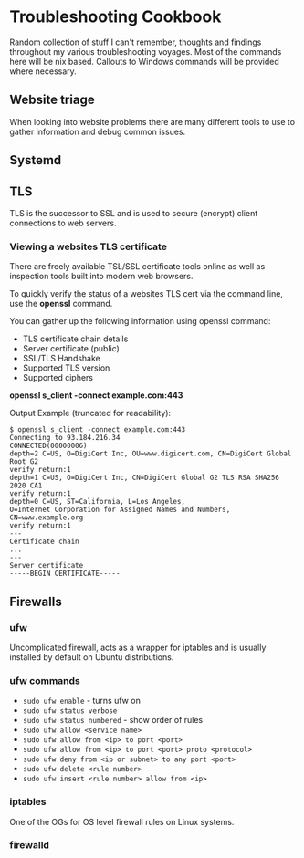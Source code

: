 # **Troubleshooting Cookbook**
Random collection of stuff I can't remember, thoughts and findings throughout my various troubleshooting voyages. Most of the commands here will be nix based. Callouts to Windows commands will be provided where necessary.

## Website triage
<p>When looking into website problems there are many different tools to use to gather information and debug common issues.</p>

## Systemd

## TLS
<p>TLS is the successor to SSL and is used to secure (encrypt) client connections to web servers.</p>

### Viewing a websites TLS certificate
<p>There are freely available TSL/SSL certificate tools online as well as inspection tools built into modern web browsers.</p> 

<p>To quickly verify the status of a websites TLS cert via the command line, use the <strong>openssl</strong> command.</p>

<p>You can gather up the following information using openssl command:</p>

<ul>
  <li>TLS certificate chain details</li>
  <li>Server certificate (public)</li>
  <li>SSL/TLS Handshake</li>
  <li>Supported TLS version</li>
  <li>Supported ciphers</li>
</ul>

<p><strong>openssl s_client -connect example.com:443</strong></p>

<p>Output Example (truncated for readability):</p>

```
$ openssl s_client -connect example.com:443
Connecting to 93.184.216.34
CONNECTED(00000006)
depth=2 C=US, O=DigiCert Inc, OU=www.digicert.com, CN=DigiCert Global Root G2
verify return:1
depth=1 C=US, O=DigiCert Inc, CN=DigiCert Global G2 TLS RSA SHA256 2020 CA1
verify return:1
depth=0 C=US, ST=California, L=Los Angeles, O=Internet Corporation for Assigned Names and Numbers, CN=www.example.org
verify return:1
---
Certificate chain
...
---
Server certificate
-----BEGIN CERTIFICATE-----
```

## Firewalls

### ufw
<p>Uncomplicated firewall, acts as a wrapper for iptables and is usually installed by default on Ubuntu distributions.</p>

### ufw commands
- `sudo ufw enable` - turns ufw on
- `sudo ufw status verbose`
- `sudo ufw status numbered` - show order of rules
- `sudo ufw allow <service name>`
- `sudo ufw allow from <ip> to port <port>`
- `sudo ufw allow from <ip> to port <port> proto <protocol>`
- `sudo ufw deny from <ip or subnet> to any port <port>`
- `sudo ufw delete <rule number>`
- `sudo ufw insert <rule number> allow from <ip>`

### iptables
One of the OGs for OS level firewall rules on Linux systems. 


### firewalld

###



